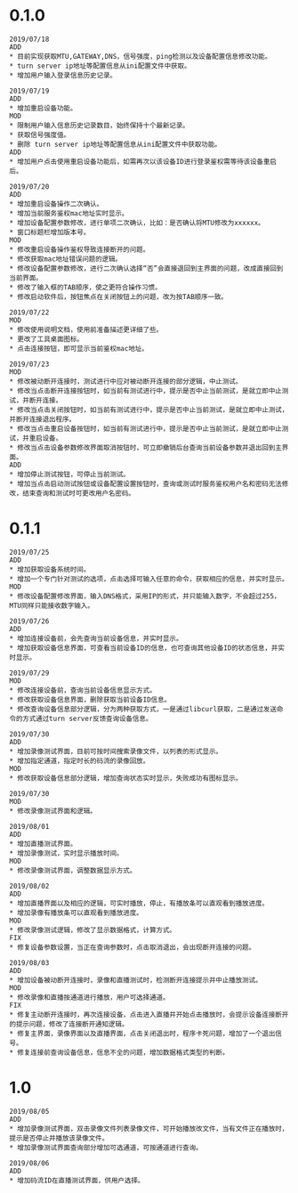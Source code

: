 # 0.1.0
	2019/07/18
	ADD
	* 目前实现获取MTU,GATEWAY,DNS，信号强度，ping检测以及设备配置信息修改功能。
	* turn server ip地址等配置信息从ini配置文件中获取。
	* 增加用户输入登录信息历史记录。
	
	2019/07/19
	ADD
	* 增加重启设备功能。
	MOD
	* 限制用户输入信息历史记录数目，始终保持十个最新记录。
	* 获取信号强度值。
	* 删除 turn server ip地址等配置信息从ini配置文件中获取功能。
	ADD
	* 增加用户点击使用重启设备功能后，如需再次以该设备ID进行登录鉴权需等待该设备重启后。

	2019/07/20
	ADD
	* 增加重启设备操作二次确认。
	* 增加当前服务鉴权mac地址实时显示。
	* 增加设备配置参数修改，进行单项二次确认，比如：是否确认将MTU修改为xxxxxx。
	* 窗口标题栏增加版本号。
	MOD
	* 修改重启设备操作鉴权导致连接断开的问题。
	* 修改获取mac地址错误问题的逻辑。
	* 修改设备配置参数修改，进行二次确认选择“否”会直接退回到主界面的问题，改成直接回到当前界面。
	* 修改了输入框的TAB顺序，使之更符合操作习惯。
	* 修改启动软件后，按钮焦点在关闭按钮上的问题，改为按TAB顺序一致。
	
	2019/07/22
	MOD
	* 修改使用说明文档，使用前准备描述更详细了些。
	* 更改了工具桌面图标。
	* 点击连接按钮，即可显示当前鉴权mac地址。
	
	2019/07/23
	MOD
	* 修改被动断开连接时，测试进行中应对被动断开连接的部分逻辑，中止测试。
	* 修改当点击断开连接按钮时，如当前有测试进行中，提示是否中止当前测试，是就立即中止测试，并断开连接。
	* 修改当点击关闭按钮时，如当前有测试进行中，提示是否中止当前测试，是就立即中止测试，并断开连接退出程序。
	* 修改当点击重启设备按钮时，如当前有测试进行中，提示是否中止当前测试，是就立即中止测试，并重启设备。
	* 修改当点击设备参数修改界面取消按钮时，可立即撤销后台查询当前设备参数并退出回到主界面。
	ADD
	* 增加停止测试按钮，可停止当前测试。
	* 增加当点击启动测试按钮或设备配置设置按钮时，查询或测试时服务鉴权用户名和密码无法修改，结束查询和测试时可更改用户名密码。
	
# 0.1.1
	2019/07/25
	ADD
	* 增加获取设备系统时间。
	* 增加一个专门针对测试的选项，点击选择可输入任意的命令，获取相应的信息，并实时显示。
	MOD
	* 修改设备配置修改界面，输入DNS格式，采用IP的形式，并只能输入数字，不会超过255，MTU同样只能接收数字输入。
	
	2019/07/26
	ADD
	* 增加连接设备前，会先查询当前设备信息，并实时显示。
	* 增加获取设备信息界面，可查看当前设备ID的信息，也可查询其他设备ID的状态信息，并实时显示。
	
	2019/07/29
	MOD
	* 修改连接设备前，查询当前设备信息显示方式。
	* 修改获取设备信息界面，删除获取当前设备ID信息。
	* 修改查询设备信息部分逻辑，分为两种获取方式，一是通过libcurl获取，二是通过发送命令的方式通过turn server反馈查询设备信息。
	
	2019/07/30
	ADD
	* 增加录像测试界面，目前可按时间搜索录像文件，以列表的形式显示。
	* 增加指定通道，指定时长的码流的录像回放。
	MOD
	* 修改获取设备信息部分逻辑，增加查询状态实时显示，失败成功有图标显示。

	2019/07/30
	MOD
	* 修改录像测试界面和逻辑。
	
	2019/08/01
	ADD
	* 增加直播测试界面。
	* 增加录像测试，实时显示播放时间。
	MOD
	* 修改录像测试界面，调整数据显示方式。
	
	2019/08/02
	ADD
	* 增加直播界面以及相应的逻辑，可实时播放，停止，有播放条可以直观看到播放进度。
	* 增加录像有播放条可以直观看到播放进度。
	MOD
	* 修改录像测试逻辑，修改了显示数据格式，计算方式。
	FIX
	* 修复设备参数设置，当正在查询参数时，点击取消退出，会出现断开连接的问题。
	
	2019/08/03
	ADD
	* 增加设备被动断开连接时，录像和直播测试时，检测断开连接提示并中止播放测试。
	MOD
	* 修改录像和直播按通道进行播放，用户可选择通道。
	FIX
	* 修复主动断开连接时，再次连接设备，点击进入直播并开始点击播放时，会提示设备连接断开的提示问题，修改了连接断开通知逻辑。
	* 修复主界面，录像界面以及直播界面，点击关闭退出时，程序卡死问题，增加了一个退出信号。
	* 修复连接前查询设备信息，信息不全的问题，增加数据格式类型的判断。
	
# 1.0
	2019/08/05
	ADD
	* 增加录像测试界面，双击录像文件列表录像文件，可开始播放改文件，当有文件正在播放时，提示是否停止并播放该录像文件。
	* 增加录像测试界面查询部分增加可选通道，可按通道进行查询。
	
	2019/08/06
	ADD
	* 增加码流ID在直播测试界面，供用户选择。
	
	
	
	
	